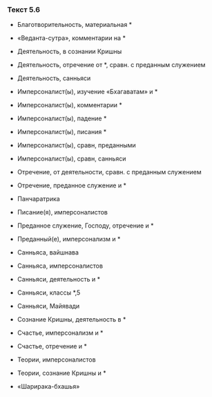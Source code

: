 ### Текст 5.6

- Благотворительность, материальная *

- «Веданта-сутра», комментарии на *

- Деятельность, в сознании Кришны

- Деятельность, отречение от *, сравн. с преданным служением

- Деятельность, санньяси

- Имперсоналист(ы), изучение «Бхагаватам» и *

- Имперсоналист(ы), комментарии *

- Имперсоналист(ы), падение *

- Имперсоналист(ы), писания *

- Имперсоналист(ы), сравн, преданными

- Имперсоналист(ы), сравн, санньяси

- Отречение, от деятельности, сравн. с преданным служением

- Отречение, преданное служение и *

- Панчаратрика

- Писание(я), имперсоналистов

- Преданное служение, Господу, отречение и *

- Преданный(е), имперсонализм и *

- Санньяса, вайшнава

- Санньяса, имперсоналистов

- Санньяси, деятельность и *

- Санньяси, классы *,5

- Санньяси, Майявади

- Сознание Кришны, деятельность в *

- Счастье, имперсонализм и *

- Счастье, отречение и *

- Теории, имперсоналистов

- Теории, сознание Кришны и *

- «Шарирака-бхашья»
	
